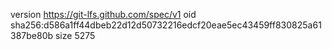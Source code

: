 version https://git-lfs.github.com/spec/v1
oid sha256:d586a1ff44dbeb22d12d50732216edcf20eae5ec43459ff830825a61387be80b
size 5275
